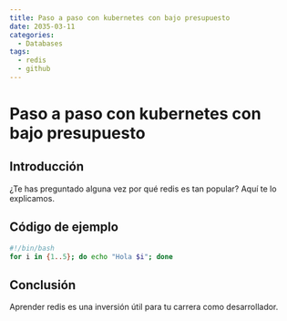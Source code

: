 ```yaml
---
title: Paso a paso con kubernetes con bajo presupuesto
date: 2035-03-11
categories:
  - Databases
tags:
  - redis
  - github
---
```


# Paso a paso con kubernetes con bajo presupuesto

## Introducción

¿Te has preguntado alguna vez por qué redis es tan popular? Aquí te lo explicamos.

## Código de ejemplo

```bash
#!/bin/bash
for i in {1..5}; do echo "Hola $i"; done
```

## Conclusión

Aprender redis es una inversión útil para tu carrera como desarrollador.